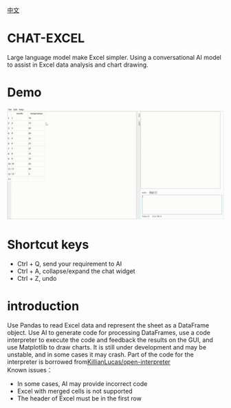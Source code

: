 [中文](README.md)
# CHAT-EXCEL
Large language model make Excel simpler. Using a conversational AI model to assist in Excel data analysis and chart drawing.

# Demo
![demo1](assets/demo1.gif)

# Shortcut keys
+ Ctrl + Q, send your requirement to AI
+ Ctrl + A, collapse/expand the chat widget
+ Ctrl + Z, undo

# introduction
Use Pandas to read Excel data and represent the sheet as a DataFrame object.
Use AI to generate code for processing DataFrames, use a code interpreter to execute the code and feedback the results on the GUI, and use Matplotlib to draw charts.
It is still under development and may be unstable, and in some cases it may crash.
Part of the code for the interpreter is borrowed from[KillianLucas/open-interpreter](https://github.com/KillianLucas/open-interpreter/tree/main)    
Known issues：
+ In some cases, AI may provide incorrect code
+ Excel with merged cells is not supported
+ The header of Excel must be in the first row